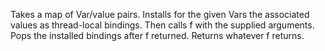   Takes a map of Var/value pairs. Installs for the given Vars the associated
  values as thread-local bindings. Then calls f with the supplied arguments.
  Pops the installed bindings after f returned. Returns whatever f returns.